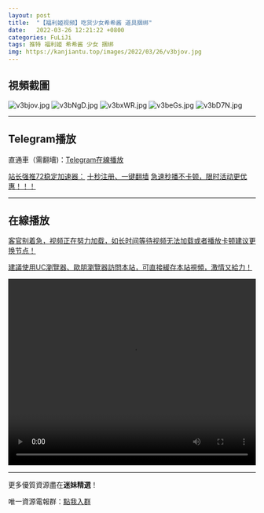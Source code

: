 ```yaml
---
layout: post
title:  "【福利姬视频】吃货少女希希酱 道具捆绑"
date:   2022-03-26 12:21:22 +0800
categories: FuLiJi
tags: 推特 福利姬 希希酱 少女 捆绑
img: https://kanjiantu.top/images/2022/03/26/v3bjov.jpg
---
```



## 視頻截圖

![v3bjov.jpg](https://kanjiantu.top/images/2022/03/26/v3bjov.jpg)
![v3bNgD.jpg](https://kanjiantu.top/images/2022/03/26/v3bNgD.jpg)
![v3bxWR.jpg](https://kanjiantu.top/images/2022/03/26/v3bxWR.jpg)
![v3beGs.jpg](https://kanjiantu.top/images/2022/03/26/v3beGs.jpg)
![v3bD7N.jpg](https://kanjiantu.top/images/2022/03/26/v3bD7N.jpg)

* * *
## Telegram播放

直通車（需翻墻)：[Telegram在線播放](https://t.me/mimeijingxuan/411)

<u>站长强推72稳定加速器：</u> [十秒注册、一键翻墙](https://www.mimei.blog/skip/vpn.html)
<u>急速秒播不卡顿，限时活动更优惠！！！</u>
* * *
## 在線播放
<u>客官别着急，视频正在努力加载，如长时间等待视频无法加载或者播放卡顿建议更换节点！</u>

<u>建議使用UC瀏覽器、歐朋瀏覽器訪問本站，可直接緩存本站視頻，激情又給力！</u>
<center><video src="https://cdn.publer.io/uploads/videos/6248023bdb279732fb55c5a2/1bf6827c10c9da7f532fa56a40860f6d.mp4" width="100%" height="380px" controls="controls"></video></center>


* * *
更多優質資源盡在**迷妹精選**！

唯一資源電報群：[點我入群](https://t.me/mimeijingxuan)


